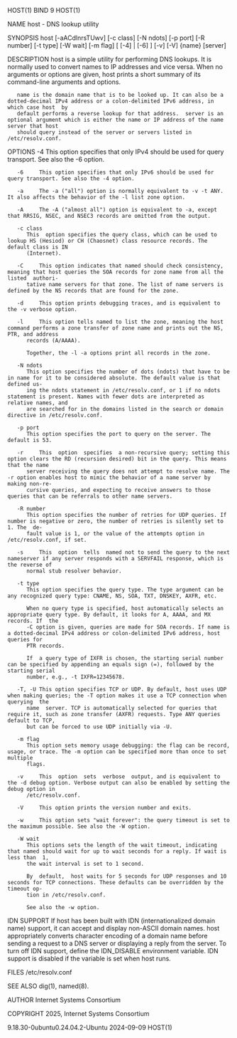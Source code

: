 HOST(1)									    BIND 9								       HOST(1)

NAME
       host - DNS lookup utility

SYNOPSIS
       host [-aACdlnrsTUwv] [-c class] [-N ndots] [-p port] [-R number] [-t type] [-W wait] [-m flag] [ [-4] | [-6] ] [-v] [-V] {name} [server]

DESCRIPTION
       host  is a simple utility for performing DNS lookups. It is normally used to convert names to IP addresses and vice versa. When no arguments or options
       are given, host prints a short summary of its command-line arguments and options.

       name is the domain name that is to be looked up. It can also be a dotted-decimal IPv4 address or a colon-delimited IPv6 address, in which case host  by
       default performs a reverse lookup for that address.  server is an optional argument which is either the name or IP address of the name server that host
       should query instead of the server or servers listed in /etc/resolv.conf.

OPTIONS
       -4     This option specifies that only IPv4 should be used for query transport. See also the -6 option.

       -6     This option specifies that only IPv6 should be used for query transport. See also the -4 option.

       -a     The -a ("all") option is normally equivalent to -v -t ANY. It also affects the behavior of the -l list zone option.

       -A     The -A ("almost all") option is equivalent to -a, except that RRSIG, NSEC, and NSEC3 records are omitted from the output.

       -c class
	      This  option specifies the query class, which can be used to lookup HS (Hesiod) or CH (Chaosnet) class resource records. The default class is IN
	      (Internet).

       -C     This option indicates that named should check consistency, meaning that host queries the SOA records for zone name from all the listed  authori‐
	      tative name servers for that zone. The list of name servers is defined by the NS records that are found for the zone.

       -d     This option prints debugging traces, and is equivalent to the -v verbose option.

       -l     This option tells named to list the zone, meaning the host command performs a zone transfer of zone name and prints out the NS, PTR, and address
	      records (A/AAAA).

	      Together, the -l -a options print all records in the zone.

       -N ndots
	      This option specifies the number of dots (ndots) that have to be in name for it to be considered absolute. The default value is that defined us‐
	      ing the ndots statement in /etc/resolv.conf, or 1 if no ndots statement is present. Names with fewer dots are interpreted as relative names, and
	      are searched for in the domains listed in the search or domain directive in /etc/resolv.conf.

       -p port
	      This option specifies the port to query on the server. The default is 53.

       -r     This  option  specifies  a non-recursive query; setting this option clears the RD (recursion desired) bit in the query. This means that the name
	      server receiving the query does not attempt to resolve name. The -r option enables host to mimic the behavior of a name server by making non-re‐
	      cursive queries, and expecting to receive answers to those queries that can be referrals to other name servers.

       -R number
	      This option specifies the number of retries for UDP queries. If number is negative or zero, the number of retries is silently set to 1. The  de‐
	      fault value is 1, or the value of the attempts option in /etc/resolv.conf, if set.

       -s     This  option  tells  named not to send the query to the next nameserver if any server responds with a SERVFAIL response, which is the reverse of
	      normal stub resolver behavior.

       -t type
	      This option specifies the query type. The type argument can be any recognized query type: CNAME, NS, SOA, TXT, DNSKEY, AXFR, etc.

	      When no query type is specified, host automatically selects an appropriate query type. By default, it looks for A, AAAA, and MX records. If  the
	      -C option is given, queries are made for SOA records. If name is a dotted-decimal IPv4 address or colon-delimited IPv6 address, host queries for
	      PTR records.

	      If  a query type of IXFR is chosen, the starting serial number can be specified by appending an equals sign (=), followed by the starting serial
	      number, e.g., -t IXFR=12345678.

       -T, -U This option specifies TCP or UDP. By default, host uses UDP when making queries; the -T option makes it use a TCP connection when	 querying  the
	      name  server. TCP is automatically selected for queries that require it, such as zone transfer (AXFR) requests. Type ANY queries default to TCP,
	      but can be forced to use UDP initially via -U.

       -m flag
	      This option sets memory usage debugging: the flag can be record, usage, or trace. The -m option can be specified more than once to set  multiple
	      flags.

       -v     This  option  sets  verbose  output, and is equivalent to the -d debug option. Verbose output can also be enabled by setting the debug option in
	      /etc/resolv.conf.

       -V     This option prints the version number and exits.

       -w     This option sets "wait forever": the query timeout is set to the maximum possible. See also the -W option.

       -W wait
	      This options sets the length of the wait timeout, indicating that named should wait for up to wait seconds for a reply. If wait is less than  1,
	      the wait interval is set to 1 second.

	      By  default,  host waits for 5 seconds for UDP responses and 10 seconds for TCP connections. These defaults can be overridden by the timeout op‐
	      tion in /etc/resolv.conf.

	      See also the -w option.

IDN SUPPORT
       If host has been built with IDN (internationalized domain name) support, it can accept and display non-ASCII domain names. host appropriately  converts
       character  encoding  of	a domain name before sending a request to a DNS server or displaying a reply from the server.  To turn off IDN support, define
       the IDN_DISABLE environment variable. IDN support is disabled if the variable is set when host runs.

FILES
       /etc/resolv.conf

SEE ALSO
       dig(1), named(8).

AUTHOR
       Internet Systems Consortium

COPYRIGHT
       2025, Internet Systems Consortium

9.18.30-0ubuntu0.24.04.2-Ubuntu						  2024-09-09								       HOST(1)
